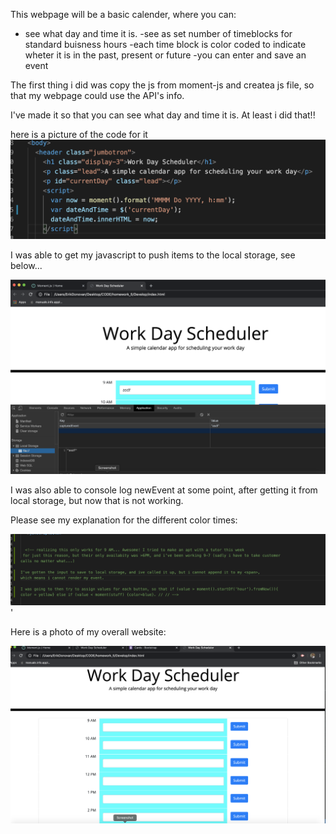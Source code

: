 This webpage will be a basic calender, where you can:

- see what day and time it is. 
-see as set number of timeblocks for standard buisness hours
-each time block is color coded to indicate wheter it is in the past, present or future
-you can enter and save an event


The first thing i did was copy the js from moment-js and createa  js file, so that my webpage could use the API's info. 

I've made it so that you can see what day and time it is. At least i did that!! 

here is a picture of the code for it ![time](./assets/time.png)

I was able to get my javascript to push items to the local storage, see below...

![local_storage](./assets/local_storage.png)

I was also able to console log newEvent at some point, after getting it from local storage, but now that is not working. 

Please see my explanation for the different color times: 

![explanation](./assets/explain.png)'


Here is a photo of my overall website:

![webpage](./assets/webpage.png)



